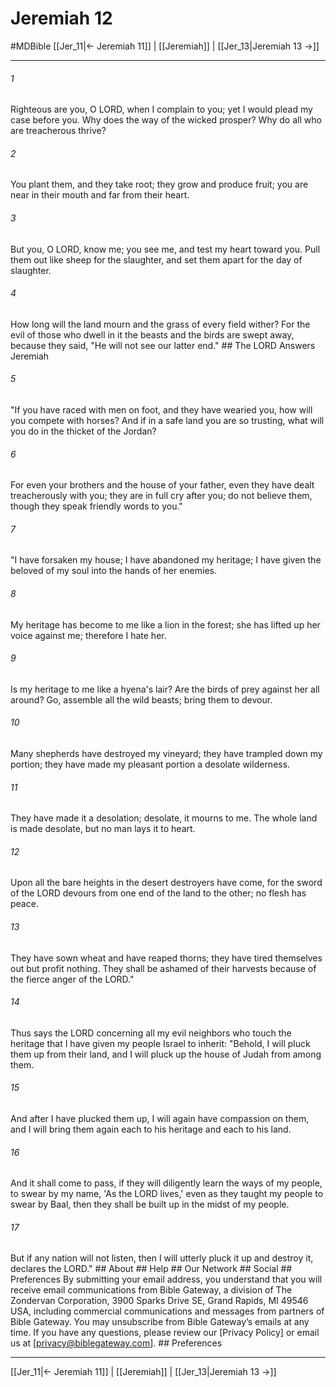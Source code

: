 # Jeremiah 12
#MDBible
[[Jer_11|← Jeremiah 11]] | [[Jeremiah]] | [[Jer_13|Jeremiah 13 →]]

***






###### 1 


Righteous are you, O LORD, when I complain to you; yet I would plead my case before you. Why does the way of the wicked prosper? Why do all who are treacherous thrive? 





###### 2 


You plant them, and they take root; they grow and produce fruit; you are near in their mouth and far from their heart. 





###### 3 


But you, O LORD, know me; you see me, and test my heart toward you. Pull them out like sheep for the slaughter, and set them apart for the day of slaughter. 





###### 4 


How long will the land mourn and the grass of every field wither? For the evil of those who dwell in it the beasts and the birds are swept away, because they said, "He will not see our latter end." ## The LORD Answers Jeremiah 





###### 5 


"If you have raced with men on foot, and they have wearied you, how will you compete with horses? And if in a safe land you are so trusting, what will you do in the thicket of the Jordan? 





###### 6 


For even your brothers and the house of your father, even they have dealt treacherously with you; they are in full cry after you; do not believe them, though they speak friendly words to you." 





###### 7 


"I have forsaken my house; I have abandoned my heritage; I have given the beloved of my soul into the hands of her enemies. 





###### 8 


My heritage has become to me like a lion in the forest; she has lifted up her voice against me; therefore I hate her. 





###### 9 


Is my heritage to me like a hyena's lair? Are the birds of prey against her all around? Go, assemble all the wild beasts; bring them to devour. 





###### 10 


Many shepherds have destroyed my vineyard; they have trampled down my portion; they have made my pleasant portion a desolate wilderness. 





###### 11 


They have made it a desolation; desolate, it mourns to me. The whole land is made desolate, but no man lays it to heart. 





###### 12 


Upon all the bare heights in the desert destroyers have come, for the sword of the LORD devours from one end of the land to the other; no flesh has peace. 





###### 13 


They have sown wheat and have reaped thorns; they have tired themselves out but profit nothing. They shall be ashamed of their harvests because of the fierce anger of the LORD." 





###### 14 


Thus says the LORD concerning all my evil neighbors who touch the heritage that I have given my people Israel to inherit: "Behold, I will pluck them up from their land, and I will pluck up the house of Judah from among them. 





###### 15 


And after I have plucked them up, I will again have compassion on them, and I will bring them again each to his heritage and each to his land. 





###### 16 


And it shall come to pass, if they will diligently learn the ways of my people, to swear by my name, 'As the LORD lives,' even as they taught my people to swear by Baal, then they shall be built up in the midst of my people. 





###### 17 


But if any nation will not listen, then I will utterly pluck it up and destroy it, declares the LORD." ## About ## Help ## Our Network ## Social ## Preferences By submitting your email address, you understand that you will receive email communications from Bible Gateway, a division of The Zondervan Corporation, 3900 Sparks Drive SE, Grand Rapids, MI 49546 USA, including commercial communications and messages from partners of Bible Gateway. You may unsubscribe from Bible Gateway&rsquo;s emails at any time. If you have any questions, please review our [Privacy Policy] or email us at [privacy@biblegateway.com]. ## Preferences

***

[[Jer_11|← Jeremiah 11]] | [[Jeremiah]] | [[Jer_13|Jeremiah 13 →]]
